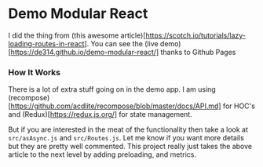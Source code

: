 # Demo Modular React

I did the thing from (this awesome article)[https://scotch.io/tutorials/lazy-loading-routes-in-react].
You can see the (live demo)[https://de314.github.io/demo-modular-react/] thanks to Github Pages

### How It Works

There is a lot of extra stuff going on in the demo app. I am using
(recompose)[https://github.com/acdlite/recompose/blob/master/docs/API.md] for HOC's and
(Redux)[https://redux.js.org/] for state management.

But if you are interested in the meat of the functionality then take a look at `src/asAsync.js`
and `src/Routes.js`. Let me know if you want more details but they are pretty well commented.
This project really just takes the above article to the next level by adding preloading,
and metrics.
